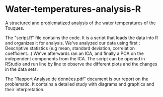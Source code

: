 # Water-temperatures-analysis-R
A structured and problematized analysis of the water temperatures of the Touques.

The "script.R" file contains the code. It is a script that loads the data into R and organizes it for analysis.
We've analyzed our data using first : Descriptive statistics (e.g  mean, standard deviation, correlation coefficient...)
We've afterwards ran an ICA, and finally a PCA on the independent components from the ICA.
The script can be opened in RStudio and run line by line to observe the different plots and the changes in the data sets. 

The "Rapport Analyse de données.pdf" document is our report on the problematic. It contains a detailed study with diagrams and graphics and their interpretation.
